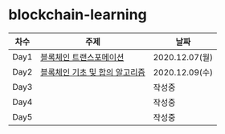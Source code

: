 # blockchain-learning

|차수|주제|날짜|
|------|---|---|
|Day1|[블록체인 트랜스포메이션](https://github.com/Juhee-Jeong-SW/blockchain-learning/blob/main/%5B%EC%84%B8%EB%AF%B8%EB%82%98%5D%20%EB%B8%94%EB%A1%9D%EC%B2%B4%EC%9D%B8%20%EB%86%80%EC%9D%B4%ED%84%B0/%5BDay1%5D%20%EB%B8%94%EB%A1%9D%EC%B2%B4%EC%9D%B8%20%ED%8A%B8%EB%A0%8C%EC%8A%A4%ED%8F%AC%EB%A9%94%EC%9D%B4%EC%85%98.md)| 2020.12.07(월) |
|Day2|[블록체인 기초 및 합의 알고리즘](https://github.com/Juhee-Jeong-SW/blockchain-learning/blob/main/%5B%EC%84%B8%EB%AF%B8%EB%82%98%5D%20%EB%B8%94%EB%A1%9D%EC%B2%B4%EC%9D%B8%20%EB%86%80%EC%9D%B4%ED%84%B0/%5BDay2%5D%20%EB%B8%94%EB%A1%9D%EC%B2%B4%EC%9D%B8%20%EA%B8%B0%EC%B4%88%20%EB%B0%8F%20%ED%95%A9%EC%9D%98%20%EC%95%8C%EA%B3%A0%EB%A6%AC%EC%A6%98.md)| 2020.12.09(수) |
|Day3||작성중| 2020.12.11 (금) |
|Day4||작성중| 2020.12.15 (화) |
|Day5||작성중| 2020.12.17 (목) |
